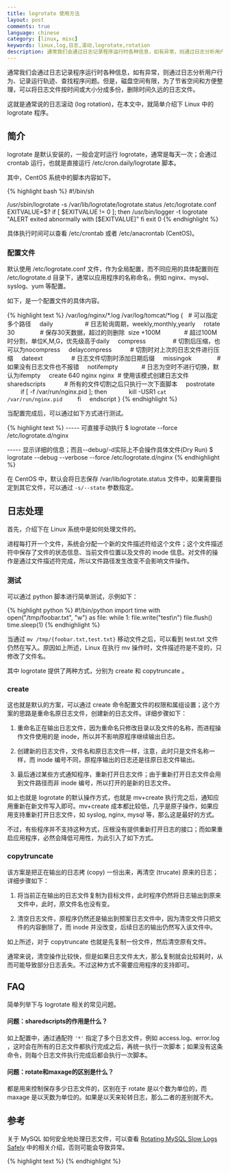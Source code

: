```yaml
---
title: logrotate 使用方法
layout: post
comments: true
language: chinese
category: [linux, misc]
keywords: linux,log,日志,滚动,logrotate,rotation
description: 通常我们会通过日志记录程序运行时各种信息，如有异常，则通过日志分析用户行为、记录运行轨迹、查找程序问题。但是，磁盘空间有限，为了节省空间和方便整理，可以将日志文件按时间或大小分成多份，删除时间久远的日志文件。这就是通常说的日志滚动 (log rotation)，在本文中，就简单介绍下 Linux 中的 logrotate 程序。
---
```


通常我们会通过日志记录程序运行时各种信息，如有异常，则通过日志分析用户行为、记录运行轨迹、查找程序问题。但是，磁盘空间有限，为了节省空间和方便整理，可以将日志文件按时间或大小分成多份，删除时间久远的日志文件。

这就是通常说的日志滚动 (log rotation)，在本文中，就简单介绍下 Linux 中的 logrotate 程序。

<!-- more -->

## 简介

logrotate 是默认安装的，一般会定时运行 logrotate，通常是每天一次；会通过 crontab 运行，也就是直接运行 /etc/cron.daily/logrotate 脚本。

其中，CentOS 系统中的脚本内容如下。

{% highlight bash %}
#!/bin/sh

/usr/sbin/logrotate -s /var/lib/logrotate/logrotate.status /etc/logrotate.conf
EXITVALUE=$?
if [ $EXITVALUE != 0 ]; then
    /usr/bin/logger -t logrotate "ALERT exited abnormally with [$EXITVALUE]"
fi
exit 0
{% endhighlight %}

具体执行时间可以查看 /etc/crontab 或者 /etc/anacrontab (CentOS)。

### 配置文件

默认使用 /etc/logrotate.conf 文件，作为全局配置，而不同应用的具体配置则在 /etc/logrotate.d 目录下，通常以应用程序的名称命名，例如 nginx、mysql、syslog、yum 等配置。

如下，是一个配置文件的具体内容。

{% highlight text %}
/var/log/nginx/*.log /var/log/tomcat/*log {   # 可以指定多个路径
    daily                      # 日志轮询周期，weekly,monthly,yearly
    rotate 30                  # 保存30天数据，超过的则删除
    size +100M                 # 超过100M时分割，单位K,M,G，优先级高于daily
    compress                   # 切割后压缩，也可以为nocompress
    delaycompress              # 切割时对上次的日志文件进行压缩
    dateext                    # 日志文件切割时添加日期后缀
    missingok                  # 如果没有日志文件也不报错
    notifempty                 # 日志为空时不进行切换，默认为ifempty
    create 640 nginx nginx     # 使用该模式创建日志文件
    sharedscripts              # 所有的文件切割之后只执行一次下面脚本
    postrotate
        if [ -f /var/run/nginx.pid ]; then
            kill -USR1 `cat /var/run/nginx.pid`
        fi
    endscript
}
{% endhighlight %}

当配置完成后，可以通过如下方式进行测试。

{% highlight text %}
----- 可直接手动执行
$ logrotate --force /etc/logrotate.d/nginx

----- 显示详细的信息；而且--debug/-d实际上不会操作具体文件(Dry Run)
$ logrotate --debug --verbose --force /etc/logrotate.d/nginx
{% endhighlight %}

在 CentOS 中，默认会将日志保存 /var/lib/logrotate.status 文件中，如果需要指定到其它文件，可以通过 ```-s/--state``` 参数指定。

## 日志处理

首先，介绍下在 Linux 系统中是如何处理文件的。

进程每打开一个文件，系统会分配一个新的文件描述符给这个文件；这个文件描述符中保存了文件的状态信息、当前文件位置以及文件的 inode 信息。对文件的操作是通过文件描述符完成，所以文件路径发生改变不会影响文件操作。

### 测试

可以通过 python 脚本进行简单测试，示例如下：

{% highlight python %}
#!/bin/python
import time
with open("/tmp/foobar.txt", "w") as file:
    while 1:
        file.write("test\n")
        file.flush()
        time.sleep(1)
{% endhighlight %}

当通过 ```mv /tmp/{foobar.txt,test.txt}``` 移动文件之后，可以看到 test.txt 文件仍然在写入。原因如上所述，Linux 在执行 mv 操作时，文件描述符是不变的，只修改了文件名。

其中 logrotate 提供了两种方式，分别为 create 和 copytruncate 。

### create

这也就是默认的方案，可以通过 create 命令配置文件的权限和属组设置；这个方案的思路是重命名原日志文件，创建新的日志文件。详细步骤如下：

1. 重命名正在输出日志文件，因为重命名只修改目录以及文件的名称，而进程操作文件使用的是 inode，所以并不影响原程序继续输出日志。

2. 创建新的日志文件，文件名和原日志文件一样，注意，此时只是文件名称一样，而 inode 编号不同，原程序输出的日志还是往原日志文件输出。

3. 最后通过某些方式通知程序，重新打开日志文件；由于重新打开日志文件会用到文件路径而非 inode 编号，所以打开的是新的日志文件。

如上也就是 logrotate 的默认操作方式，也就是 mv+create 执行完之后，通知应用重新在新文件写入即可。mv+create 成本都比较低，几乎是原子操作，如果应用支持重新打开日志文件，如 syslog, nginx, mysql 等，那么这是最好的方式。

不过，有些程序并不支持这种方式，压根没有提供重新打开日志的接口；而如果重启应用程序，必然会降低可用性，为此引入了如下方式。

### copytruncate

该方案是把正在输出的日志拷 (copy) 一份出来，再清空 (trucate) 原来的日志；详细步骤如下：

1. 将当前正在输出的日志文件复制为目标文件，此时程序仍然将日志输出到原来文件中，此时，原文件名也没有变。

2. 清空日志文件，原程序仍然还是输出到预案日志文件中，因为清空文件只把文件的内容删除了，而 inode 并没改变，后续日志的输出仍然写入该文件中。

<!--
文件清空并不影响到输出日志的程序的文件表里的文件位置信息，因为各进程的文件表是独立的。那么文件清空后，程序输出的日志应该接着之前日志的偏移位置输出，这个位置之前会被\0填充才对。但实际上logroate清空日志文件后，程序输出的日志都是从文件开始处开始写的。这是怎么做到的？这个问题让我纠结了很久，直到某天灵光一闪，这不是logrotate做的，而是成熟的写日志的方式，都是用O_APPEND的方式写的。如果程序没有用O_APPEND方式打开日志文件，变会出现copytruncate后日志文件前面会被一堆\0填充的情况。

日志在拷贝完到清空文件这段时间内，程序输出的日志没有备份就清空了，这些日志不是丢了吗？是的，copytruncate有丢失部分日志内容的风险。所以能用create的方案就别用copytruncate。所以很多程序提供了通知我更新打开日志文件的功能来支持create方案，或者自己做了日志滚动，不依赖logrotate。
-->

如上所述，对于 copytruncate 也就是先复制一份文件，然后清空原有文件。

通常来说，清空操作比较快，但是如果日志文件太大，那么复制就会比较耗时，从而可能导致部分日志丢失。不过这种方式不需要应用程序的支持即可。


## FAQ

简单列举下与 logrotate 相关的常见问题。

#### 问题：sharedscripts的作用是什么？

如上配置中，通过通配符 ```'*'``` 指定了多个日志文件，例如 access.log、error.log ，这时会在所有的日志文件都执行完成之后，再统一执行一次脚本；如果没有这条命令，则每个日志文件执行完成后都会执行一次脚本。

#### 问题：rotate和maxage的区别是什么？

都是用来控制保存多少日志文件的，区别在于 rotate 是以个数为单位的，而 maxage 是以天数为单位的。如果是以天来轮转日志，那么二者的差别就不大。


<!--
问题：如何告诉应用程序重新打开日志文件？
Nginx通过postrotate指令发送USR1信号来通知Nginx重新打开日志文件的；MySQL通过flush-logs来重新打开日志文件的。更有甚者，有些应用程序就压根没有提供类似的方法，如果要重新打开日志文件，就必须重启服务。

。还好Logrotate提供了一个名为copytruncate的指令，此方法采用的是先拷贝再清空的方式，整个过程中日志文件的操作句柄没有发生改变，所以不需要通知应用程序重新打开日志文件，但是需要注意的是，在拷贝和清空之间有一个时间差，所以可能会丢失部分日志数据。

BTW：MySQL本身在support-files目录已经包含了一个名为mysql-log-rotate的脚本，不过它比较简单，更详细的日志轮转详见「Rotating MySQL Slow Logs Safely」。

-->

## 参考

关于 MySQL 如何安全地处理日志文件，可以查看 [Rotating MySQL Slow Logs Safely](https://engineering.groupon.com/2013/mysql/rotating-mysql-slow-logs-safely/) 中的相关介绍，否则可能会导致异常。



<!--
logrotate的copytruncate参数导致打开的文件产生空洞

日志文件保存时候使用> 将其保存，对文件进行清除和日志切割(logrotate)时，容易出现文件空洞。

需要使用“>>” 可以避免该问题。修改后问题确实解决了。

在此Mark一下。

同理，在用fopen 打开或创建日志文件时，打开方式使用“w”类似于>，使用"a"类似于>>。如果需要对日志文件进行logrotate备份，最好使用"a"方式创建或打开。（经过测试）

以上情况发生的条件是，日志文件一直处于打开状态，进程没有被重启，如果进程在备份完成之后重新启动或运行，则不会导致文件空洞，因为文件的offset指示器已经到了文件头。




logrotate机制和原理
http://www.lightxue.com/how-logrotate-works
-->


{% highlight text %}
{% endhighlight %}
